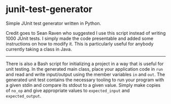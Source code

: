 # junit-test-generator
Simple JUnit test generator written in Python.

Credit goes to Sean Raven who suggested I use this script instead of writing 1000 JUnit tests.
I simply made the code presentable and added some instructions on how to modify it.
This is particularly useful for anybody currently taking a class in Java.

---

There is also a Bash script for initializing a project in a way that is useful
for unit testing.
In the generated main class, place your application code in `run` and read and
write input/output using the member variables `in` and `out`.
The generated unit test contains the necessary tooling to run your program with
a given stdin and compare its stdout to a given value.
Simply make copies of `no_op` and give appropriate values to `expected_input`
and `expected_output`.

